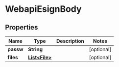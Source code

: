 # WebapiEsignBody

## Properties
Name | Type | Description | Notes
------------ | ------------- | ------------- | -------------
**passw** | **String** |  |  [optional]
**files** | [**List&lt;File&gt;**](File.md) |  |  [optional]
